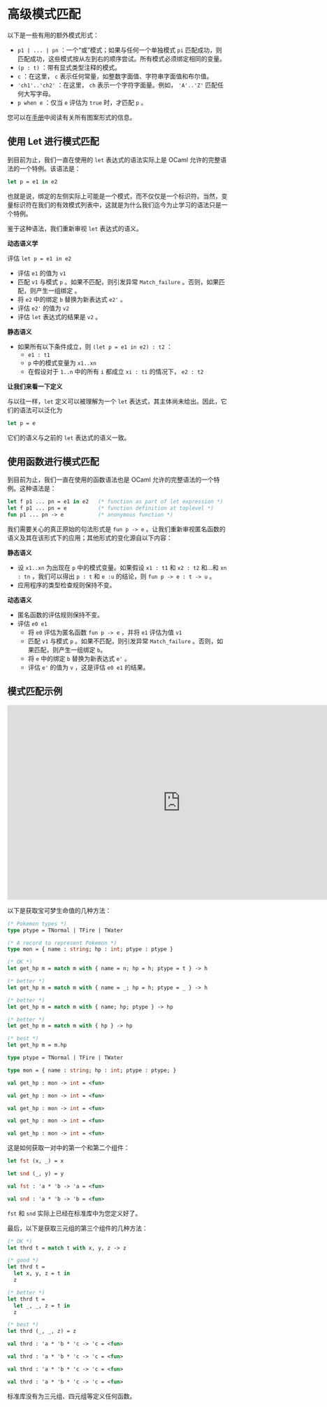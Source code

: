# 高级模式匹配

以下是一些有用的额外模式形式：

- `p1 | ... | pn` ：一个“或”模式；如果与任何一个单独模式 `pi` 匹配成功，则匹配成功，这些模式按从左到右的顺序尝试。所有模式必须绑定相同的变量。
- `(p : t)` ：带有显式类型注释的模式。
- `c` ：在这里， `c` 表示任何常量，如整数字面值、字符串字面值和布尔值。
- `'ch1'..'ch2'` ：在这里， `ch` 表示一个字符字面量。例如， `'A'..'Z'` 匹配任何大写字母。
- `p when e` ：仅当 `e` 评估为 `true` 时，才匹配 `p` 。

您可以在[手册](https://ocaml.org/manual/5.2/patterns.html)中阅读有关所有图案形式的信息。

## 使用 Let 进行模式匹配

到目前为止，我们一直在使用的 `let` 表达式的语法实际上是 OCaml 允许的完整语法的一个特例。该语法是：

```ocaml
let p = e1 in e2
```

也就是说，绑定的左侧实际上可能是一个模式，而不仅仅是一个标识符。当然，变量标识符在我们的有效模式列表中，这就是为什么我们迄今为止学习的语法只是一个特例。

鉴于这种语法，我们重新审视 `let` 表达式的语义。

**动态语义学**

评估 `let p = e1 in e2`
- 评估 `e1` 的值为 `v1`
- 匹配 `v1` 与模式 `p` 。如果不匹配，则引发异常 `Match_failure` 。否则，如果匹配，则产生一组绑定
 。
- 将 `e2` 中的绑定 `b` 替换为新表达式 `e2'` 。
- 评估 `e2'` 的值为 `v2`
- 评估 `let` 表达式的结果是 `v2` 。

**静态语义**

- 如果所有以下条件成立，则 `(let p = e1 in e2) : t2` ：
  - `e1 : t1`
  - `p` 中的模式变量为 `x1..xn`
  - 在假设对于 `1..n` 中的所有 `i` 都成立 `xi : ti` 的情况下， `e2 : t2`

**让我们来看一下定义**

与以往一样，`let` 定义可以被理解为一个 `let` 表达式，其主体尚未给出。因此，它们的语法可以泛化为

```ocaml
let p = e
```

它们的语义与之前的 `let` 表达式的语义一致。

## 使用函数进行模式匹配

到目前为止，我们一直在使用的函数语法也是 OCaml 允许的完整语法的一个特例。这种语法是：

```ocaml
let f p1 ... pn = e1 in e2   (* function as part of let expression *)
let f p1 ... pn = e          (* function definition at toplevel *)
fun p1 ... pn -> e           (* anonymous function *)
```

我们需要关心的真正原始的句法形式是 `fun p -> e` 。让我们重新审视匿名函数的语义及其在该形式下的应用；其他形式的变化源自以下内容：

**静态语义**

- 设 `x1..xn` 为出现在 `p` 中的模式变量。如果假设 `x1 : t1` 和 `x2 : t2` 和…和 `xn : tn` ，我们可以得出 `p : t` 和 `e :u` 的结论，则 `fun p -> e : t -> u` 。
- 应用程序的类型检查规则保持不变。

**动态语义**
- 匿名函数的评估规则保持不变。
- 评估 `e0 e1`
  - 将 `e0` 评估为匿名函数 `fun p -> e` ，并将 `e1` 评估为值 `v1`
  - 匹配 `v1` 与模式 `p` 。如果不匹配，则引发异常 `Match_failure` 。否则，如果匹配，则产生一组绑定  `b`。
  - 将 `e` 中的绑定 `b` 替换为新表达式 `e'` 。
  - 评估 `e'` 的值为 `v` ，这是评估 `e0 e1` 的结果。

## 模式匹配示例

<iframe width="791" height="445" src="https://www.youtube.com/embed/3ExRHHqfWm4" title="An ADT for Pokemon | OCaml Programming | Chapter 3 Video 18" frameborder="0" allow="accelerometer; autoplay; clipboard-write; encrypted-media; gyroscope; picture-in-picture; web-share" referrerpolicy="strict-origin-when-cross-origin" allowfullscreen></iframe>

以下是获取宝可梦生命值的几种方法：

```ocaml
(* Pokemon types *)
type ptype = TNormal | TFire | TWater

(* A record to represent Pokemon *)
type mon = { name : string; hp : int; ptype : ptype }

(* OK *)
let get_hp m = match m with { name = n; hp = h; ptype = t } -> h

(* better *)
let get_hp m = match m with { name = _; hp = h; ptype = _ } -> h

(* better *)
let get_hp m = match m with { name; hp; ptype } -> hp

(* better *)
let get_hp m = match m with { hp } -> hp

(* best *)
let get_hp m = m.hp
```

```ocaml
type ptype = TNormal | TFire | TWater
```

```ocaml
type mon = { name : string; hp : int; ptype : ptype; }
```

```ocaml
val get_hp : mon -> int = <fun>
```

```ocaml
val get_hp : mon -> int = <fun>
```

```ocaml
val get_hp : mon -> int = <fun>
```

```ocaml
val get_hp : mon -> int = <fun>
```

```ocaml
val get_hp : mon -> int = <fun>
```

这是如何获取一对中的第一个和第二个组件：

```ocaml
let fst (x, _) = x

let snd (_, y) = y
```

```ocaml
val fst : 'a * 'b -> 'a = <fun>
```

```ocaml
val snd : 'a * 'b -> 'b = <fun>
```

`fst` 和 `snd` 实际上已经在标准库中为您定义好了。

最后，以下是获取三元组的第三个组件的几种方法：

```ocaml
(* OK *)
let thrd t = match t with x, y, z -> z

(* good *)
let thrd t =
  let x, y, z = t in
  z

(* better *)
let thrd t =
  let _, _, z = t in
  z

(* best *)
let thrd (_, _, z) = z
```

```ocaml
val thrd : 'a * 'b * 'c -> 'c = <fun>
```

```ocaml
val thrd : 'a * 'b * 'c -> 'c = <fun>
```

```ocaml
val thrd : 'a * 'b * 'c -> 'c = <fun>
```

```ocaml
val thrd : 'a * 'b * 'c -> 'c = <fun>
```

标准库没有为三元组、四元组等定义任何函数。
